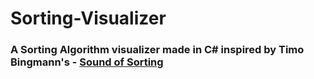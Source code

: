 # Sorting-Visualizer

### A Sorting Algorithm visualizer made in C# inspired by Timo Bingmann's - [Sound of Sorting](https://github.com/bingmann/sound-of-sorting)
